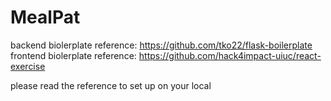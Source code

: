 # MealPat
backend biolerplate reference: https://github.com/tko22/flask-boilerplate
frontend biolerplate reference: https://github.com/hack4impact-uiuc/react-exercise

please read the reference to set up on your local
